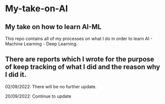 # My-take-on-AI
My take on how to learn AI-ML
---------------------------------------------
This repo contains all of my processes on what I do in order to learn AI - Machine Learning - Deep Learning.

There are reports which I wrote for the purpose of keep tracking of what I did and the reason why I did it.
-----------------------------------------------
02/09/2022: There will be no further update.

20/09/2022: Continue to update
